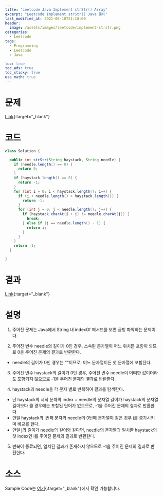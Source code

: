 ```yaml
---
title: "Leetcode Java Implement strStr() Array"
excerpt: "Leetcode Implement strStr() Java 풀이"
last_modified_at: 2021-05-10T21:10:00
header:
  image: /assets/images/leetcode/implement-strstr.png
categories:
  - Leetcode
tags:
  - Programming
  - Leetcode
  - Java

toc: true
toc_ads: true
toc_sticky: true
use_math: true
---
```

# 문제
[Link](https://leetcode.com/problems/implement-strstr/){:target="_blank"}

# 코드
```java
class Solution {

  public int strStr(String haystack, String needle) {
    if (needle.length() == 0) {
      return 0;
    }
    if (haystack.length() == 0) {
      return -1;
    }
    for (int i = 0; i < haystack.length(); i++) {
      if (i + needle.length() > haystack.length()) {
        return -1;
      }
      for (int j = 0; j < needle.length(); j++) {
        if (haystack.charAt(i + j) != needle.charAt(j)) {
          break;
        } else if (j == needle.length() - 1) {
          return i;
        }
      }
    }
    return -1;
  }

}
```

# 결과
[Link](https://leetcode.com/submissions/detail/491571524/){:target="_blank"}

# 설명
1. 주어진 문제는 Java에서 String 내 indexOf 메서드를 보면 금방 파악하는 문제이다.

2. 주어진 변수 needle의 길이가 0인 경우, 소속된 문자열이 어느 위치든 포함이 되므로 0을 주어진 문제의 결과로 반환한다.
- needle의 길이가 0인 경우는 ""이므로, 어느 문자열이든 첫 문자열에 포함된다.

3. 주어진 변수 haystack의 길이가 0인 경우, 주어진 변수 needle이 어떠한 값이더라도 포함되지 않으므로 -1을 주어진 문제의 결과로 반환한다.

4. haystack과 needle을 각 문자 별로 반복하여 결과를 탐색한다.
- 단 haystack의 시작 문자의 index + needle의 문자열 길이가 haystack의 문자열 길이보다 클 경우에는 포함된 단어가 없으므로, -1을 주어진 문제의 결과로 반환한다.
- 만일 haystack의 i번째 문자와 needle의 0번째 문자열이 같은 경우 j를 증가시키며 비교를 한다.
- 만일 j의 길이가 needle의 길이와 같다면, needle의 문자열과 일치한 haystack의 첫 index인 i를 주어진 문제의 결과로 반환한다.

5. 반복이 종료되면, 일치된 결과가 존재하지 않으므로 -1을 주어진 문제의 결과로 반환한다.

# 소스
Sample Code는 [여기](https://github.com/GracefulSoul/leetcode/blob/master/src/main/java/gracefulsoul/problems/ImplementStrStr.java){:target="_blank"}에서 확인 가능합니다.
